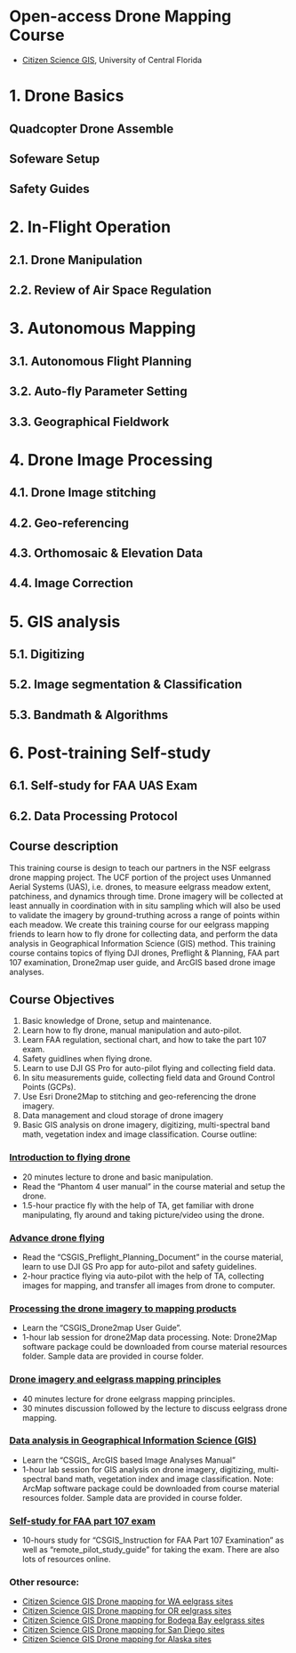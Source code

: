 # Open-access Drone Mapping Course
 
* [Citizen Science GIS](http://www.citizensciencegis.org), University of Central Florida

# 1. Drone Basics
## Quadcopter Drone Assemble
## Sofeware Setup
## Safety Guides
# 2. In-Flight Operation

## 2.1. Drone Manipulation

## 2.2. Review of Air Space Regulation

# 3. Autonomous Mapping

## 3.1. Autonomous Flight Planning

## 3.2. Auto-fly Parameter Setting

## 3.3. Geographical Fieldwork

# 4. Drone Image Processing

## 4.1. Drone Image stitching

## 4.2. Geo-referencing

## 4.3. Orthomosaic & Elevation Data

## 4.4. Image Correction

# 5. GIS analysis

## 5.1. Digitizing

## 5.2. Image segmentation & Classification

## 5.3. Bandmath & Algorithms

# 6. Post-training Self-study

## 6.1. Self-study for FAA UAS Exam

## 6.2. Data Processing Protocol 




## Course description
This training course is design to teach our partners in the NSF eelgrass drone mapping project. The UCF portion of the project uses Unmanned Aerial Systems (UAS), i.e. drones, to measure eelgrass meadow extent, patchiness, and dynamics through time. Drone imagery will be collected at least annually in coordination with in situ sampling which will also be used to validate the imagery by ground-truthing across a range of points within each meadow. We create this training course for our eelgrass mapping friends to learn how to fly drone for collecting data, and perform the data analysis in Geographical Information Science (GIS) method. This training course contains topics of flying DJI drones, Preflight & Planning, FAA part 107 examination, Drone2map user guide, and ArcGIS based drone image analyses.

## Course Objectives   
1.	Basic knowledge of Drone, setup and maintenance. 
2.	Learn how to fly drone, manual manipulation and auto-pilot.
3.	Learn FAA regulation, sectional chart, and how to take the part 107 exam.
4.	Safety guidlines when flying drone. 
5.	Learn to use DJI GS Pro for auto-pilot flying and collecting field data. 
6.	In situ measurements guide, collecting field data and Ground Control Points (GCPs).
7.	Use Esri Drone2Map to stitching and geo-referencing the drone imagery. 
8.	Data management and cloud storage of drone imagery
9.	Basic GIS analysis on drone imagery, digitizing, multi-spectral band math, vegetation index and image classification. 
Course outline:
###	[Introduction to flying drone](/Documents/CSGIS_Preflight_Planning_and_Safety.pdf)
*	20 minutes lecture to drone and basic manipulation.
*	Read the “Phantom 4 user manual” in the course material and setup the drone.
*	1.5-hour practice fly with the help of TA, get familiar with drone manipulating, fly around and taking picture/video using the drone.

### [Advance drone flying](/Documents/CSGIS_Preflight_Planning_Document.pdf)
*	Read the “CSGIS_Preflight_Planning_Document” in the course material, learn to use DJI GS Pro app for auto-pilot and safety guidelines. 
*	2-hour practice flying via auto-pilot with the help of TA, collecting images for mapping, and transfer all images from drone to computer.

### [Processing the drone imagery to mapping products](/Documents/CSGIS_Drone2map_User_Guide.pdf)

*	Learn the “CSGIS_Drone2map User Guide”.
*	1-hour lab session for drone2Map data processing.
Note: Drone2Map software package could be downloaded from course material resources folder. Sample data are provided in course folder.

### [Drone imagery and eelgrass mapping principles](/Slides/UAV_Traning_Slides_Yang.pptx)
*	40 minutes lecture for drone eelgrass mapping principles. 
*	30 minutes discussion followed by the lecture to discuss eelgrass drone mapping. 

### [Data analysis in Geographical Information Science (GIS)](/Documents/CSGIS_ArcGIS_based_Image_Analyses_Manual.pdf)
*	Learn the “CSGIS_ ArcGIS based Image Analyses Manual”
*	1-hour lab session for GIS analysis on drone imagery, digitizing, multi-spectral band math, vegetation index and image classification.
Note: ArcMap software package could be downloaded from course material resources folder. Sample data are provided in course folder.

###	[Self-study for FAA part 107 exam](/Documents/CSGIS_Instruction_for_FAA_Part_107_Examination.pdf)
*	10-hours study for “CSGIS_Instruction for FAA Part 107 Examination” as well as “remote_pilot_study_guide” for taking the exam. There are also lots of resources online.

### Other resource:

* [Citizen Science GIS Drone mapping for WA eelgrass sites](http://www.citizensciencegis.org/nsf-eelgrass-project-ucf-drone-team-finished-coastal-mapping-with-team-from-uw-and-cornell/) 
* [Citizen Science GIS Drone mapping for OR eelgrass sites](http://www.citizensciencegis.org/ucf-drone-team-finishes-eelgrass-mapping-with-team-from-oregon-state-and-cornell/)
* [Citizen Science GIS Drone mapping for Bodega Bay eelgrass sites](http://www.citizensciencegis.org/ucf-drone-team-finishes-eelgrass-research-alongside-uc-davis/)
* [Citizen Science GIS Drone mapping for San Diego sites](http://www.citizensciencegis.org/ucf-drone-team-finishes-the-mapping-in-southern-california-with-sdsu/)
* [Citizen Science GIS Drone mapping for Alaska sites](http://www.citizensciencegis.org/citizen-science-gis-completes-drone-work-in-alaska-the-last-frontier/)

